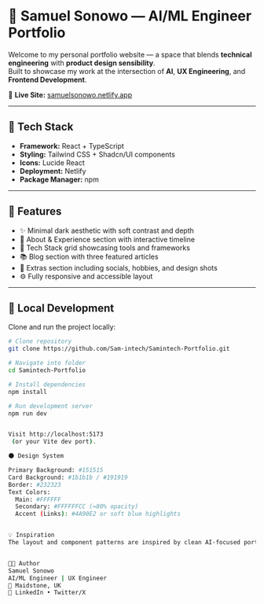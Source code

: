 # 🧠 Samuel Sonowo — AI/ML Engineer Portfolio

Welcome to my personal portfolio website — a space that blends **technical engineering** with **product design sensibility**.  
Built to showcase my work at the intersection of **AI**, **UX Engineering**, and **Frontend Development**.

🔗 **Live Site:** [samuelsonowo.netlify.app](https://samuelsonowo.netlify.app)

---

## 🚀 Tech Stack

- **Framework:** React + TypeScript  
- **Styling:** Tailwind CSS + Shadcn/UI components  
- **Icons:** Lucide React  
- **Deployment:** Netlify  
- **Package Manager:** npm  

---

## 🧩 Features

- ✨ Minimal dark aesthetic with soft contrast and depth  
- 🧠 About & Experience section with interactive timeline  
- 🧰 Tech Stack grid showcasing tools and frameworks  
- 📚 Blog section with three featured articles  
- 🎨 Extras section including socials, hobbies, and design shots  
- ⚙️ Fully responsive and accessible layout  


---

## 🧱 Local Development

Clone and run the project locally:

```bash
# Clone repository
git clone https://github.com/Sam-intech/Samintech-Portfolio.git

# Navigate into folder
cd Samintech-Portfolio

# Install dependencies
npm install

# Run development server
npm run dev


Visit http://localhost:5173
 (or your Vite dev port).

🌑 Design System

Primary Background: #151515
Card Background: #1b1b1b / #191919
Border: #232323
Text Colors:
  Main: #FFFFFF
  Secondary: #FFFFFFCC (≈80% opacity)
  Accent (Links): #4A90E2 or soft blue highlights


💡 Inspiration
The layout and component patterns are inspired by clean AI-focused portfolio design systems, combining UX clarity and AI engineering identity.


🧑‍💻 Author
Samuel Sonowo
AI/ML Engineer | UX Engineer
📍 Maidstone, UK
🔗 LinkedIn • Twitter/X
